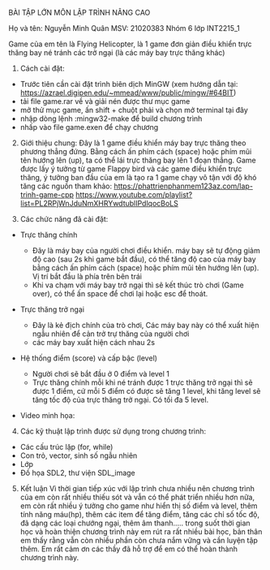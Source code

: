 BÀI TẬP LỚN MÔN LẬP TRÌNH NÂNG CAO

Họ và tên: Nguyễn Minh Quân
MSV: 21020383
Nhóm 6 lớp INT2215_1

Game của em tên là Flying Helicopter, là 1 game đơn giản điều khiển trực thăng bay né tránh các trở ngại (là các máy bay trực thăng khác)
1) Cách cài đặt:
  - Trước tiên cần cài đặt trình biên dịch MinGW (xem hướng dẫn tại: https://azrael.digipen.edu/~mmead/www/public/mingw/#64BIT)
  - tải file game.rar về và giải nén được thư mục game
  - mở thử mục game, ấn shift + chuột phải và chọn mở terminal tại đây
  - nhập dòng lệnh :mingw32-make để build chương trình
  - nhấp vào file game.exen để chạy chương 
 
 
 2) Giới thiệu chung:
  Đây là 1 game điều khiển máy bay trực thăng theo phương thẳng đứng. Bằng cách ấn phím cách (space) hoặc phím mũi tên hướng lên (up), ta có thể lái trực thăng bay lên   1 đoạn thẳng. Game được lấy ý tưởng từ game Flappy bird và các game điều khiển trực thăng, ý tưởng ban đầu của em là tạo ra 1 game chạy vô tận với độ khó tăng 
  các nguồn tham khảo:
  https://phattrienphanmem123az.com/lap-trinh-game-cpp
  https://www.youtube.com/playlist?list=PL2RPjWnJduNmXHRYwdtublIPdlqocBoLS
  
  
 3) Các chức năng đã cài đặt:
  + Trực thăng chính
    - Đây là máy bay của người chơi điều khiển. máy bay sẽ tự động giảm độ cao (sau 2s khi game bắt đầu), có thể tăng độ cao của máy bay bằng cách ấn phím cách (space)    hoặc phím mũi tên hướng lên (up). Vị trí bắt đầu là phía trên bên trái 
    - Khi va chạm với máy bay trở ngại thì sẽ kết thúc trò chơi (Game over), có thể ấn space để chơi lại hoặc esc để thoát.
  
  + Trực thăng trở ngại
    - Đây là kẻ địch chính của trò chơi, Các máy bay này có thể xuất hiện ngẫu nhiên để cản trở trự thăng của người chơi
    - các máy bay xuất hiện cách nhau 2s

  + Hệ thống điểm (score) và cấp bậc (level)
    - Người chơi sẽ bắt đầu ở 0 điểm và level 1
    - Trực thăng chính mỗi khi né tránh được 1 trực thăng trở ngại thì sẽ được 1 điểm, cứ mỗi 5 điểm có được sẽ tăng 1 level, khi tăng level sẽ tăng tốc độ của trực      thăng trở ngại. Có tối đa 5 level.

  + Video minh họa: 


  4) Các kỹ thuật lập trình được sử dụng trong chương trình: 
  + Các cấu trúc lặp (for, while)
  + Con trỏ, vector, sinh số ngẫu nhiên
  + Lớp
  + Đồ họa SDL2, thư viện SDL_image


  5) Kết luận
    Vì thời gian tiếp xúc với lập trình chưa nhiều nên chương trình của em còn rất nhiều thiếu sót và vẫn có thể phát triển nhiều hơn nữa, em còn rất nhiều ý tưởng cho   game như hiển thị số điểm và level, thêm tính năng máu(hp), thêm các item để tăng điểm, tăng các chỉ số tốc độ, đã dạng các loại chướng ngại, thêm âm thanh.....
    trong suốt thời gian học và hoàn thiện chương trình này em rút ra rất nhiều bài học, bản thân em thấy rằng vẫn còn nhiều phần còn chưa nắm vững và cần luyện tập     thêm. 
    Em rất cảm ơn các thầy đã hỗ trợ để em có thể hoàn thành chương trình này.
